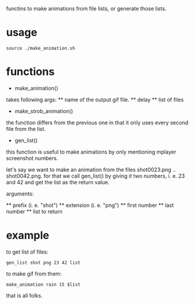 functins to make animations from file lists, or generate those lists.

usage
====

```
source ./make_animation.sh
```

functions
=========

* make_animation()

takes following args:
** name of the output gif file.
** delay
** list of files

* make_strob_animation()

the function differs from the previous one in that it only uses every second file from the list.

* gen_list()

this function is useful to make animations by only mentioning mplayer screenshot numbers.

let's say we want to make an animation from the files shot0023.png .. shot0042.png. for that we call gen_list() by giving it two numbers, i. e. 23 and 42 and get the list as the return value.

arguments:

** prefix (i. e. "shot")
** extension (i. e. "png")
** first number
** last number
** list to return

example
=======

to get list of files:

```
gen_list shot png 23 42 list
```
to make gif from them:

```
make_animation rain 15 $list
```

that is all folks.

